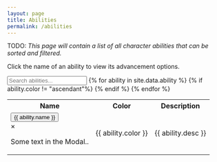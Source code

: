 ```yaml
---
layout: page
title: Abilities
permalink: /abilities
---
```

<head>
  <script type="text/javascript" src="./live/js/index.js"></script>
  <link rel="stylesheet" href="../assets/css/main.css">
</head>

TODO: *This page will contain a list of all character abilities that can be sorted and filtered.*

Click the name of an ability to view its advancement options. 

<input type="text" id="myInput" onkeyup="searchTable('abilityTable')" placeholder="Search abilities...">

<table id="abilityTable">
  <tr class="header">
    <th>Name</th>
    <th>Color</th>
    <th>Description</th>
  </tr>
  {% for ability in site.data.ability %}
  {% if ability.color != "ascendant"%}
    <tr>
      <td>
        <!-- {{ ability.name }} -->
          <button id="myBtn">{{ ability.name }}</button>
          <div id="myModal" class="modal">
            <div class="modal-content">
              <span class="close">&times;</span>
              <p>Some text in the Modal..</p>
            </div>
          </div>
      </td>
      <td>{{ ability.color }}</td>
      <td>{{ ability.desc }}</td>
    </tr>
  {% endif %}
  {% endfor %}
</table>